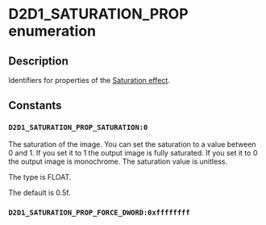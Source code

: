 # D2D1_SATURATION_PROP enumeration

## Description

Identifiers for properties of the [Saturation effect](https://learn.microsoft.com/windows/desktop/Direct2D/saturation).

## Constants

### `D2D1_SATURATION_PROP_SATURATION:0`

The saturation of the image. You can set the saturation to a value between 0 and 1. If you set it to 1 the output image is fully saturated.
If you set it to 0 the output image is monochrome. The saturation value is unitless.

The type is FLOAT.

The default is 0.5f.

### `D2D1_SATURATION_PROP_FORCE_DWORD:0xffffffff`